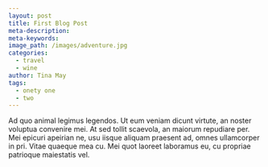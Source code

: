 ```yaml
---
layout: post
title: First Blog Post
meta-description:
meta-keywords:
image_path: /images/adventure.jpg
categories:
  - travel
  - wine
author: Tina May
tags:
  - onety one
  - two
---
```


Ad quo animal legimus legendos. Ut eum veniam dicunt virtute, an noster voluptua convenire mei. At sed tollit scaevola, an maiorum repudiare per. Mei epicuri apeirian ne, usu iisque aliquam praesent ad, omnes ullamcorper in pri. Vitae quaeque mea cu. Mei quot laoreet laboramus eu, cu propriae patrioque maiestatis vel.
